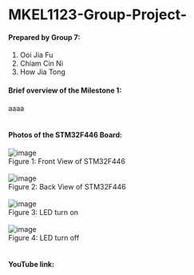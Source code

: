 # MKEL1123-Group-Project-

#### Prepared by Group 7:
1. Ooi Jia Fu
2. Chiam Cin Ni
3. How Jia Tong  

#### Brief overview of the Milestone 1:<br />
aaaa <br /><br />

#### Photos of the STM32F446 Board:<br />
![image](https://user-images.githubusercontent.com/105091269/167237753-54961359-d844-4c76-af4e-5e69d7668355.png) <br />
Figure 1: Front View of STM32F446<br /><br />
![image](https://user-images.githubusercontent.com/105091269/167237884-20072dc4-9750-4d1d-94b5-0d0a36c3e28b.png)<br />
Figure 2: Back View of STM32F446<br /><br />
![image](https://user-images.githubusercontent.com/105091269/167237996-6bf9d150-9081-433e-8100-283c985e692c.png)<br />
Figure 3: LED turn on<br /><br />
![image](https://user-images.githubusercontent.com/105091269/167238010-d1613b23-63f8-4426-a333-9883251ed12c.png)<br />
Figure 4: LED turn off<br /><br />

#### YouTube link:<br />

